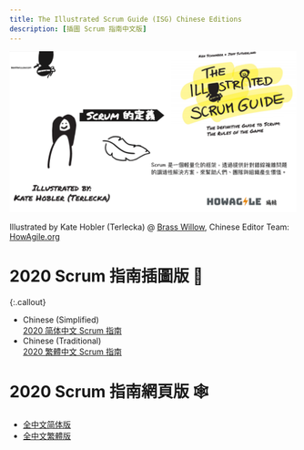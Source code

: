 ```yaml
---
title: The Illustrated Scrum Guide (ISG) Chinese Editions
description: [插圖 Scrum 指南中文版]
---
```



![Illustrated-Scrum-Guide-Banner](banner-howagile-cht.png)

Illustrated by Kate Hobler (Terlecka) @ [Brass Willow](https://brasswillow.com/), 
Chinese Editor Team: [HowAgile.org](https://www.HowAgile.org)

<div id="fb-root"></div>
<script async defer crossorigin="anonymous" src="https://connect.facebook.net/en_US/sdk.js#xfbml=1&version=v9.0&appId=1415709141862803&autoLogAppEvents=1" nonce="gjh7Dtiw"></script>

<div class="fb-like" data-href="https://resources.howagile.org/illustrated-scrum-guide/" data-width="" data-layout="standard" data-action="recommend" data-size="small" data-share="true"></div>

# 2020 Scrum 指南插圖版 🎨

{:.callout}
* Chinese (Simplified) <br/> [2020 简体中文 Scrum 指南](Illustrated-Scrum-Guide-2020-INTERNET-Chinese-Simplified-Full.pdf)
* Chinese (Traditional) <br/> [2020 繁體中文 Scrum 指南](Illustrated-Scrum-Guide-2020-INTERNET-Chinese-Traditional-Full.pdf)


# 2020 Scrum 指南網頁版 🕸

* [全中文简体版](https://zh-chs.scrumguides.guru/)
* [全中文繁體版](https://zh-cht.scrumguides.guru/)


